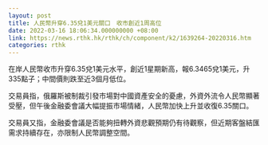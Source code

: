 ```yaml
---
layout: post
title: 人民幣升穿6.35兌1美元關口　收市創近1周高位
date: 2022-03-16 18:06:34.000000000 +08:00
link: https://news.rthk.hk/rthk/ch/component/k2/1639264-20220316.htm
categories: rthk
---
```


在岸人民幣收市升穿6.35兌1美元水平，創近1星期新高，報6.3465兌1美元，升335點子；中間價則跌至近3個月低位。

交易員指，俄羅斯被制裁引發市場對中國資產安全的憂慮，外資外流令人民幣顯著受壓，但午後金融委會議大幅提振市場情緒，人民幣加快上升並收復6.35關口。

交易員又指，金融委會議是否能夠扭轉外資悲觀預期仍有待觀察，但近期客盤結匯需求持續存在，亦限制人民幣調整空間。
